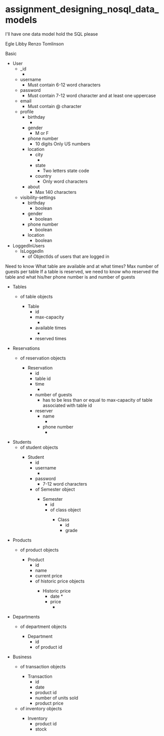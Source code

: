 # assignment_designing_nosql_data_models
I'll have one data model hold the SQL please


Egle Libby
Renzo Tomlinson

Basic
* User
    * _id
        * <ObjectId>
    * username
        * <string> Must contain 6-12 word characters
    * password
        * <string> Must contain 7-12 word character and at least one uppercase
    * email
        * <string> Must contain @ character
    * profile
        * birthday
            * <Date>
        * gender
            * <string> M or F
        * phone number
            * <number> 10 digits Only US numbers
        * location
            * city
                * <string>
            * state
                * <string> Two letters state code
            * country
                * <string> Only word characters
        * about
            * <string> Max 140 characters
    * visibility-settings
        * birthday
            * boolean
        * gender
            * boolean
        * phone number
            * boolean
        * location
            * boolean
* LoggedInUsers
    * IsLoggedIn
        * <Array> of ObjectIds of users that are logged in


<!--You're building an application that requires user login. Once logged in the user has a bunch of profile information and preference settings available to them. They will need to be able set their birthday, gender, phone number and location (city, state, country). They should be able to provide text to tell about themselves. They also should be able to enable and disable visibility of their birthday, gender, phone number and location.-->

<!--Intermediate-->

<!--You're building a restaurant table reserving app that allows users to reserve tables for specified numbers of people. The app will need to show only tables that are available and the times they are available. The app will need to store reservations under a given name with a phone number and number of guests.-->

Need to know
What table are available and at what times? Max number of guests per table
If a table is reserved, we need to know who reserved the table and what his/her phone number is and number of guests

* Tables
  * <array> of table objects
    * Table
      * id
      * max-capacity
        * <number>
      * available times
        * <array>
      * reserved times
        <array>

* Reservations
  * <array> of reservation objects
    * Reservation
      * id
      * table id
      * time
        * <date>
      * number of guests
        * <number> has to be less than or equal to max-capacity of table associated with table id
      * reserver
        * name
          * <string>
        * phone number
          * <number>

<!-- You're building a backend for a university that requires students to be able to login. Once logged in, the students can view the exam grades for their classes. They should be able to view results by semester. Each semester should only show the classes in which that student is enrolled that semester.
 -->

* Students
  * <array> of student objects
    * Student
      * id
      * username
        * <string>
      * password
        * <string> 7-12 word characters
      * <array> of Semester object
        * Semester
          * id
          * <array> of class object
            * Class
              * id
              * grade


<!-- Advanced -->

<!-- Your eCommerce business needs to keep track of products and their prices. The products each belong to a department. The business needs to keep track of revenue as product prices change over time. The business also needs to keep track of receipts of transactions and the number of units each product has in stock. -->

* Products
  * <array> of product objects
    * Product
      * id
      * name
      * current price
      * <array> of historic price objects
        * Historic price
          * date
            *<date>
          * price
            * <number>

* Departments
  * <array> of department objects
    * Department
      * id
      * <array> of product id

* Business
  * <array> of transaction objects
    * Transaction
      * id
      * date
      * product id
      * number of units sold
      * product price
  * <array> of inventory objects
    * Inventory
      * product id
      * stock



